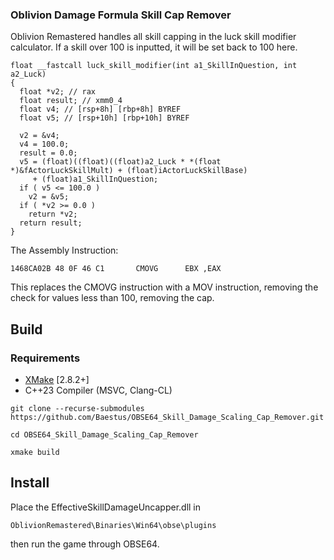 ### Oblivion Damage Formula Skill Cap Remover
Oblivion Remastered handles all skill capping in the luck skill modifier calculator. If a skill over 100 is inputted, it will be set back to 100 here.
``` 
float __fastcall luck_skill_modifier(int a1_SkillInQuestion, int a2_Luck)
{
  float *v2; // rax
  float result; // xmm0_4
  float v4; // [rsp+8h] [rbp+8h] BYREF
  float v5; // [rsp+10h] [rbp+10h] BYREF

  v2 = &v4;
  v4 = 100.0;
  result = 0.0;
  v5 = (float)((float)((float)a2_Luck * *(float *)&fActorLuckSkillMult) + (float)iActorLuckSkillBase)
     + (float)a1_SkillInQuestion;
  if ( v5 <= 100.0 )
    v2 = &v5;
  if ( *v2 >= 0.0 )
    return *v2;
  return result;
}
``` 
The Assembly Instruction:
``` 
1468CA02B 48 0F 46 C1       CMOVG      EBX ,EAX
``` 

This replaces the CMOVG instruction with a MOV instruction, removing the check for values less than 100, removing the cap.

## Build

### Requirements
* [XMake](https://xmake.io) [2.8.2+]
* C++23 Compiler (MSVC, Clang-CL)

```
git clone --recurse-submodules https://github.com/Baestus/OBSE64_Skill_Damage_Scaling_Cap_Remover.git
``` 
``` 
cd OBSE64_Skill_Damage_Scaling_Cap_Remover
```
``` 
xmake build
```

## Install
Place the EffectiveSkillDamageUncapper.dll in
``` 
OblivionRemastered\Binaries\Win64\obse\plugins
```
then run the game through OBSE64.